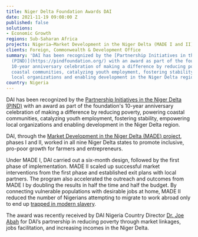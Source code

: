 ```yaml
---
title: Niger Delta Foundation Awards DAI
date: 2021-11-19 09:08:00 Z
published: false
solutions:
- Economic Growth
regions: Sub-Saharan Africa
projects: Nigeria—Market Development in the Niger Delta (MADE I and II)
clients: Foreign, Commonwealth & Development Office
summary: 'DAI has been recognized by the [Partnership Initiatives in the Niger Delta
  (PIND)](https://pindfoundation.org/) with an award as part of the foundation''s
  10-year anniversary celebration of making a difference by reducing poverty, powering
  coastal communities, catalyzing youth employment, fostering stability, empowering
  local organizations and enabling development in the Niger Delta region. '
country: Nigeria
---
```


DAI has been recognized by the [Partnership Initiatives in the Niger Delta (PIND)](https://pindfoundation.org/) with an award as part of the foundation's 10-year anniversary celebration of making a difference by reducing poverty, powering coastal communities, catalyzing youth employment, fostering stability, empowering local organizations and enabling development in the Niger Delta region. 

DAI, through the [Market Development in the Niger Delta (MADE) project](https://www.dai.com/our-work/projects/nigeria-market-development-programme-made), phases I and II, worked in all nine Niger Delta states to promote inclusive, pro-poor growth for farmers and entrepreneurs. 

Under MADE I, DAI carried out a six-month design, followed by the first phase of implementation. MADE II scaled up successful market interventions from the first phase and established exit plans with local partners. The program also accelerated the outreach and outcomes from MADE I by doubling the results in half the time and half the budget. By connecting vulnerable populations with desirable jobs at home, MADE II reduced the number of Nigerians attempting to migrate to work abroad only to end up [trapped in modern slavery](https://dai-global-developments.com/articles/using-market-driven-strategies-to-reduce-poverty-and-human-trafficking-in-nigeria).

The award was recently received by DAI Nigeria Country Director [Dr. Joe Abah](https://www.dai.com/who-we-are/our-team/joe-abah) for DAI’s partnership in reducing poverty through market linkages, jobs facilitation, and increasing incomes in the Niger Delta.